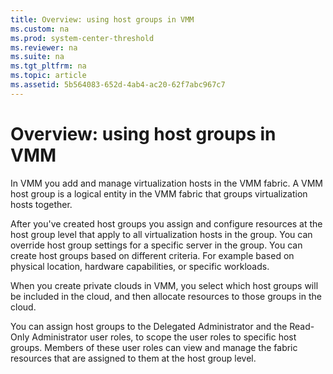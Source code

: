 ```yaml
---
title: Overview: using host groups in VMM
ms.custom: na
ms.prod: system-center-threshold
ms.reviewer: na
ms.suite: na
ms.tgt_pltfrm: na
ms.topic: article
ms.assetid: 5b564083-652d-4ab4-ac20-62f7abc967c7
---
```

# Overview: using host groups in VMM


In VMM you add and manage virtualization hosts in the VMM fabric. A VMM host group is a logical entity in the VMM fabric that groups virtualization hosts together.

 After you've created host groups you assign and configure resources at the host group level that apply to all virtualization hosts in the group. You can override host group settings for a specific server in the group. You can create host groups based on different criteria. For example based on physical location, hardware capabilities, or specific workloads.
 

When you create private clouds in VMM,  you select which host groups will be included in the cloud, and then allocate resources to those groups in the cloud. 

You can assign host groups to the Delegated Administrator and the Read-Only Administrator user roles, to scope the user roles to specific host groups. Members of these user roles can view and manage the fabric resources that are assigned to them at the host group level.


